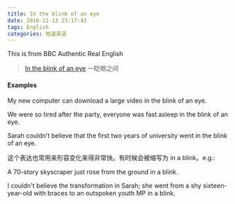 ```yaml
---
title: In the blink of an eye
date: 2016-11-13 23:17:43
tags: English
categories: 地道英语
---
```

This is from BBC Authentic Real English
>[In the blink of an eye](http://www.24en.com/bbc/bbc3/2016-08-10/186446.html) 一眨眼之间

#### Examples

My new computer can download a large video in the blink of an eye.

We were so tired after the party, everyone was fast asleep in the blink of an eye.

Sarah couldn’t believe that the first two years of university went in the blink of an eye.

这个表达也常用来形容变化来得非常快。有时候会被缩写为 in a blink。e.g.:

A 70-story skyscraper just rose from the ground in a blink.

I couldn't believe the transformation in Sarah; she went from a shy sixteen-year-old with braces to an outspoken youth MP in a blink.
